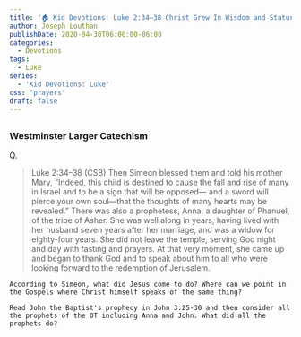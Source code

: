 ```yaml
---
title: '🏠 Kid Devotions: Luke 2:34–38 Christ Grew In Wisdom and Stature [Part 3]'
author: Joseph Louthan
publishDate: 2020-04-30T06:00:00-06:00
categories:
  - Devotions
tags:
  - Luke
series:
  - 'Kid Devotions: Luke'
css: "prayers"
draft: false
---
```


## 

### Westminster Larger Catechism

Q.

>Luke 2:34–38 (CSB) Then Simeon blessed them and told his mother Mary, “Indeed, this child is destined to cause the fall and rise of many in Israel and to be a sign that will be opposed— and a sword will pierce your own soul—that the thoughts of many hearts may be revealed.”  There was also a prophetess, Anna, a daughter of Phanuel, of the tribe of Asher. She was well along in years, having lived with her husband seven years after her marriage,  and was a widow for eighty-four years. She did not leave the temple, serving God night and day with fasting and prayers.  At that very moment, she came up and began to thank God and to speak about him to all who were looking forward to the redemption of Jerusalem.

```text
According to Simeon, what did Jesus come to do? Where can we point in the Gospels where Christ himself speaks of the same thing?

Read John the Baptist's prophecy in John 3:25-30 and then consider all the prophets of the OT including Anna and John. What did all the prophets do?
```

